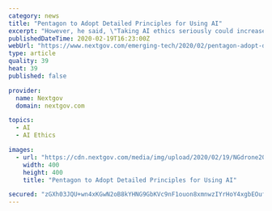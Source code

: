 ```yaml
---
category: news
title: "Pentagon to Adopt Detailed Principles for Using AI"
excerpt: "However, he said, \"Taking AI ethics seriously could increase the chances that some skeptics in the broader AI community are willing to work with DoD while also potentially improving the reliability and effectiveness of military uses of algorithms.\""
publishedDateTime: 2020-02-19T16:23:00Z
webUrl: "https://www.nextgov.com/emerging-tech/2020/02/pentagon-adopt-detailed-principles-using-ai/163191/"
type: article
quality: 39
heat: 39
published: false

provider:
  name: Nextgov
  domain: nextgov.com

topics:
  - AI
  - AI Ethics

images:
  - url: "https://cdn.nextgov.com/media/img/upload/2020/02/19/NGdrone20200219/open-graph.jpg"
    width: 400
    height: 400
    title: "Pentagon to Adopt Detailed Principles for Using AI"

secured: "zGXh03JQU+wn4xKGwN2oB8kYHNG9GbKVc9nF1ouon8xmnwzIYrHoY4xgbEOufMuHTUqOzFA4Me3LPK6o4DpcKhcXPiOfkzQelo9TURPuiGpnCoOX2WMJ1/AbEpp1zAuTZJtm584As0XSDOOQqYBR5RocGw+a8p8SSRZAgN3d4Bcg6ImWSC7q6CF0xwpIl6UKwJz22rSUiuqHrbjK5tjx+EimcYvbPm4noRhIhxV0lxwxti0LoPJVA/8DGo2dJQOJjafY3ybWuTf5nM4ptG+R/i38HME0WbdEc/TTq74mlF2wNHKXzTRJ+bsiqxVmGwoLdMn1Qp31CDjJZevdEUQt6C9ZtD2TPkuS98jXPEc6cNrYbpdLwXVDNLrsXqCRnPHNdbSWjGUYo8MFd6B834K63vayzKP+njq/zbQabfgYwJqG5rJ8H/l3TbKWAOFN2ViXTDyXVKkNpi5PxCAyjsC02FvHG7isqRcMOdVXZDQjfR0=;s/KaAp3mtn8MenHJq/cUEA=="
---
```



